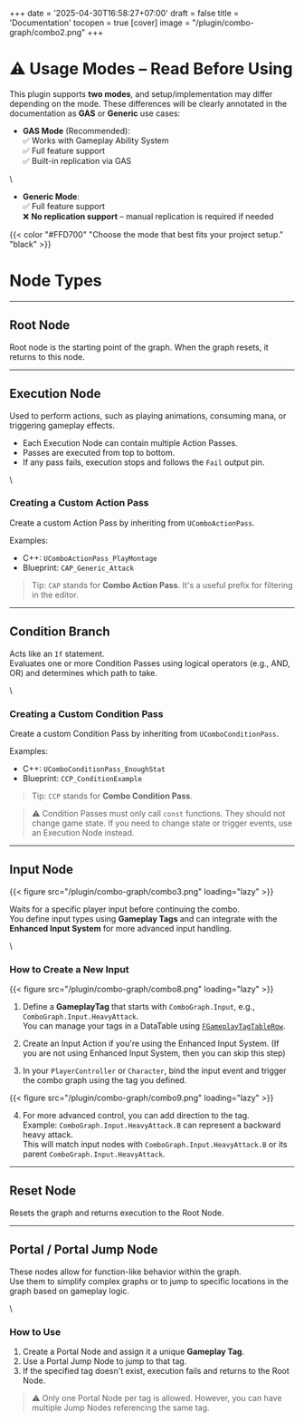 +++
date = '2025-04-30T16:58:27+07:00'
draft = false
title = 'Documentation'
tocopen = true
[cover]
image = "/plugin/combo-graph/combo2.png"
+++

# ⚠️ Usage Modes – Read Before Using

This plugin supports **two modes**, and setup/implementation may differ depending on the mode. These differences will be clearly annotated in the documentation as **GAS** or **Generic** use cases:

- **GAS Mode** (Recommended):  
  ✅ Works with Gameplay Ability System  
  ✅ Full feature support  
  ✅ Built-in replication via GAS  

\
- **Generic Mode**:  
  ✅ Full feature support  
  ❌ **No replication support** – manual replication is required if needed  

{{< color "#FFD700" "Choose the mode that best fits your project setup." "black" >}}  

# Node Types

---

## Root Node

Root node is the starting point of the graph. When the graph resets, it returns to this node.

---

## Execution Node

Used to perform actions, such as playing animations, consuming mana, or triggering gameplay effects.

- Each Execution Node can contain multiple Action Passes.
- Passes are executed from top to bottom.
- If any pass fails, execution stops and follows the `Fail` output pin.

\
### Creating a Custom Action Pass

Create a custom Action Pass by inheriting from `UComboActionPass`.

Examples:
- C++: `UComboActionPass_PlayMontage`
- Blueprint: `CAP_Generic_Attack`

> Tip: `CAP` stands for **Combo Action Pass**. It's a useful prefix for filtering in the editor.

---

## Condition Branch

Acts like an `If` statement.  
Evaluates one or more Condition Passes using logical operators (e.g., AND, OR) and determines which path to take.

\
### Creating a Custom Condition Pass

Create a custom Condition Pass by inheriting from `UComboConditionPass`.

Examples:
- C++: `UComboConditionPass_EnoughStat`
- Blueprint: `CCP_ConditionExample`

> Tip: `CCP` stands for **Combo Condition Pass**.  

> ⚠️ Condition Passes must only call `const` functions. They should not change game state. If you need to change state or trigger events, use an Execution Node instead.

---

## Input Node

{{< figure src="/plugin/combo-graph/combo3.png" loading="lazy" >}}

Waits for a specific player input before continuing the combo.  
You define input types using **Gameplay Tags** and can integrate with the **Enhanced Input System** for more advanced input handling.

\
### How to Create a New Input

{{< figure src="/plugin/combo-graph/combo8.png" loading="lazy" >}}

1. Define a **GameplayTag** that starts with `ComboGraph.Input`, e.g., `ComboGraph.Input.HeavyAttack`.  
   You can manage your tags in a DataTable using [`FGameplayTagTableRow`](https://dev.epicgames.com/documentation/en-us/unreal-engine/using-gameplay-tags-in-unreal-engine).

2. Create an Input Action if you're using the Enhanced Input System. (If you are not using Enhanced Input System, then you can skip this step)

3. In your `PlayerController` or `Character`, bind the input event and trigger the combo graph using the tag you defined.

{{< figure src="/plugin/combo-graph/combo9.png" loading="lazy" >}}

4. For more advanced control, you can add direction to the tag.  
   Example: `ComboGraph.Input.HeavyAttack.B` can represent a backward heavy attack.  
   This will match input nodes with `ComboGraph.Input.HeavyAttack.B` or its parent `ComboGraph.Input.HeavyAttack`.

---

## Reset Node

Resets the graph and returns execution to the Root Node.

---

## Portal / Portal Jump Node

These nodes allow for function-like behavior within the graph.  
Use them to simplify complex graphs or to jump to specific locations in the graph based on gameplay logic.

\
### How to Use

1. Create a Portal Node and assign it a unique **Gameplay Tag**.
2. Use a Portal Jump Node to jump to that tag.
3. If the specified tag doesn't exist, execution fails and returns to the Root Node.

> ⚠️ Only one Portal Node per tag is allowed. However, you can have multiple Jump Nodes referencing the same tag.
